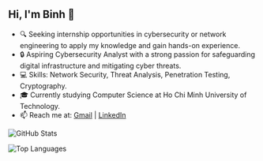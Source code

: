 ## Hi, I'm Binh 👋

<!--
**pe4cechu/pe4cechu** is a ✨ _special_ ✨ repository because its `README.md` (this file) appears on your GitHub profile.

Here are some ideas to get you started:

- 🔭 I’m currently working on ...
- 🌱 I’m currently learning ...
- 👯 I’m looking to collaborate on ...
- 🤔 I’m looking for help with ...
- 💬 Ask me about ...
- 📫 How to reach me: ...
- 😄 Pronouns: ...
- ⚡ Fun fact: ...
-->

- 🔍 Seeking internship opportunities in cybersecurity or network engineering to apply my knowledge and gain hands-on experience.
- 🔒 Aspiring Cybersecurity Analyst with a strong passion for safeguarding digital infrastructure and mitigating cyber threats.
- 💻 Skills: Network Security, Threat Analysis, Penetration Testing, Cryptography.
- 🎓 Currently studying Computer Science at Ho Chi Minh University of Technology.
- 📫 Reach me at: [Gmail](binh.phanpeace@hcmut.edu.vn) | [LinkedIn](https://www.linkedin.com/in/binhphanthanh/)

![GitHub Stats](https://github-readme-stats.vercel.app/api?username=pe4cechu&show_icons=true&theme=radical)

![Top Languages](https://github-readme-stats.vercel.app/api/top-langs/?username=pe4cechu&layout=compact&theme=radical)
